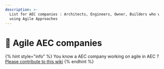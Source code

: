 ```yaml
---
description: >-
  List for AEC companies : Architects, Engineers, Owner, Builders who works
  using Agile Approaches
---
```


# 🏢 Agile AEC companies



{% hint style="info" %}
You know a AEC company working on agile in AEC ?   
[Please contribute to this wiki](../agile-bim-community/contribute.md)
{% endhint %}


